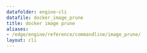 ```yaml
---
datafolder: engine-cli
datafile: docker_image_prune
title: docker image prune
aliases:
- /edge/engine/reference/commandline/image_prune/
layout: cli
---
```


<!--
This page is automatically generated from Docker's source code. If you want to
suggest a change to the text that appears here, open a ticket or pull request
in the source repository on GitHub:

https://github.com/docker/cli
-->